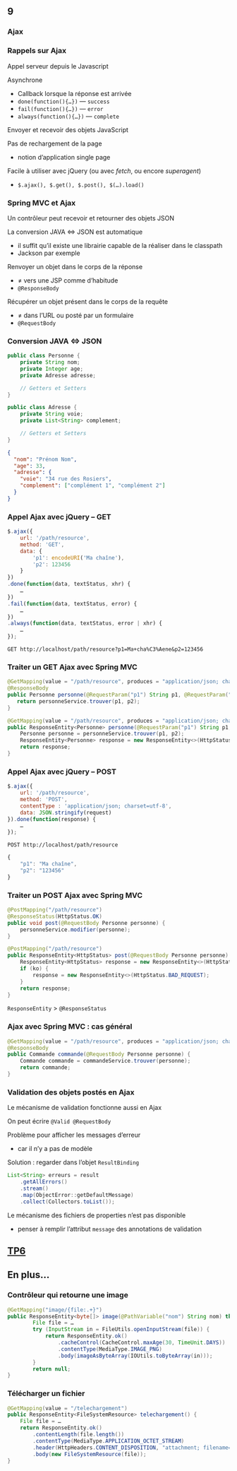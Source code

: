 <!-- .slide: data-background-image="images/spring.png" data-background-size="1200px" class="chapter" -->
## 9
### Ajax





<!-- .slide: class="slide" -->
### Rappels sur Ajax

Appel serveur depuis le Javascript

Asynchrone
 - Callback lorsque la réponse est arrivée
  - `done(function(){…})` — `success`
  - `fail(function(){…})` — `error`
  - `always(function(){…})` — `complete`

Envoyer et recevoir des objets JavaScript

Pas de rechargement de la page
 - notion d’application single page

Facile à utiliser avec jQuery (ou avec *fetch*, ou encore *superagent*)
 - `$.ajax(), $.get(), $.post(), $(…).load()`





<!-- .slide: class="slide" -->
### Spring MVC et Ajax

Un contrôleur peut recevoir et retourner des objets JSON

La conversion JAVA &hArr; JSON est automatique
 - il suffit qu’il existe une librairie capable de la réaliser dans le classpath
 - Jackson par exemple

Renvoyer un objet dans le corps de la réponse
 - &ne; vers une JSP comme d’habitude
 - `@ResponseBody`

Récupérer un objet présent dans le corps de la requête
 - &ne; dans l’URL ou posté par un formulaire
 - `@RequestBody`






<!-- .slide: class="slide" -->
### Conversion JAVA &hArr; JSON

```java
public class Personne {
    private String nom;
    private Integer age;
    private Adresse adresse;

    // Getters et Setters
}

public class Adresse {
    private String voie;
    private List<String> complement;

    // Getters et Setters
}
```

```json
{
  "nom": "Prénom Nom",
  "age": 33,
  "adresse": {
    "voie": "34 rue des Rosiers",
    "complement": ["complément 1", "complément 2"]
  }
}
```





<!-- .slide: class="slide" -->
### Appel Ajax avec jQuery – GET

```javascript
$.ajax({
    url: '/path/resource',
    method: 'GET',
    data: {
        'p1': encodeURI('Ma chaîne'),
        'p2': 123456
    }
})
.done(function(data, textStatus, xhr) {
    …
})
.fail(function(data, textStatus, error) {
    …
})
.always(function(data, textStatus, error | xhr) {
    …
});
```

`GET http://localhost/path/resource?p1=Ma+cha%C3%Aene&p2=123456`





<!-- .slide: class="slide" -->
### Traiter un GET Ajax avec Spring MVC

```java
@GetMapping(value = "/path/resource", produces = "application/json; charset=UTF-8")
@ResponseBody
public Personne personne(@RequestParam("p1") String p1, @RequestParam("p2") Integer p2) {
   return personneService.trouver(p1, p2);
}
```

```java
@GetMapping(value = "/path/resource", produces = "application/json; charset=UTF-8")
public ResponseEntity<Personne> personne(@RequestParam("p1") String p1, @RequestParam("p2") Integer p2) {
    Personne personne = personneService.trouver(p1, p2);
    ResponseEntity<Personne> response = new ResponseEntity<>(HttpStatus.OK, personne);
    return response;
}
```





<!-- .slide: class="slide" -->
### Appel Ajax avec jQuery – POST

```javascript
$.ajax({
    url: '/path/resource',
    method: 'POST',
    contentType : 'application/json; charset=utf-8',
    data: JSON.stringify(request)
}).done(function(response) {
    …
});
```

`POST http://localhost/path/resource`

```javascript
{
    "p1": "Ma chaîne",
    "p2": "123456"
}
```





<!-- .slide: class="slide" -->
### Traiter un POST Ajax avec Spring MVC

```java
@PostMapping("/path/resource")
@ResponseStatus(HttpStatus.OK)
public void post(@RequestBody Personne personne) {
    personneService.modifier(personne);
}

```

```java
@PostMapping("/path/resource")
public ResponseEntity<HttpStatus> post(@RequestBody Personne personne) {
    ResponseEntity<HttpStatus> response = new ResponseEntity<>(HttpStatus.OK);
    if (ko) {
        response = new ResponseEntity<>(HttpStatus.BAD_REQUEST);
    }
    return response;
}
```

`ResponseEntity` > `@ResponseStatus`





<!-- .slide: class="slide" -->
### Ajax avec Spring MVC : cas général

```java
@GetMapping(value = "/path/resource", produces = "application/json; charset=UTF-8")
@ResponseBody
public Commande commande(@RequestBody Personne personne) {
    Commande commande = commandeService.trouver(personne);
    return commande;
}
```





<!-- .slide: class="slide" -->
### Validation des objets postés en Ajax

Le mécanisme de validation fonctionne aussi en Ajax

On peut écrire `@Valid @RequestBody`

Problème pour afficher les messages d’erreur
 - car il n’y a pas de modèle

Solution : regarder dans l’objet `ResultBinding`

```java
List<String> erreurs = result
    .getAllErrors()
    .stream()
    .map(ObjectError::getDefaultMessage)
    .collect(Collectors.toList());
```

Le mécanisme des fichiers de properties n’est pas disponible
 - penser à remplir l’attribut `message` des annotations de validation






<!-- .slide: data-background-image="images/tp.png" data-background-size="500px" class="tp" -->
## [TP6](https://github.com/romain-warnan/formation-spring-mvc#6-ajax)





<!-- .slide: data-background-image="images/question.png" data-background-size="700px" class="exercice" -->
## En plus…






<!-- .slide: class="slide" -->
### Contrôleur qui retourne une image
```java
@GetMapping("image/{file:.+}")
public ResponseEntity<byte[]> image(@PathVariable("nom") String nom) throws IOException {
        File file = …
        try (InputStream in = FileUtils.openInputStream(file)) {
            return ResponseEntity.ok()
                .cacheControl(CacheControl.maxAge(30, TimeUnit.DAYS))
                .contentType(MediaType.IMAGE_PNG)
                .body(imageAsByteArray(IOUtils.toByteArray(in)));
        }
        return null;
}
```






<!-- .slide: class="slide" -->
### Télécharger un fichier
```java
@GetMapping(value = "/telechargement")
public ResponseEntity<FileSystemResource> telechargement() {
    File file = …
    return ResponseEntity.ok()
        .contentLength(file.length())
        .contentType(MediaType.APPLICATION_OCTET_STREAM)
        .header(HttpHeaders.CONTENT_DISPOSITION, "attachment; filename=" + file.getName())
        .body(new FileSystemResource(file));
}
```
